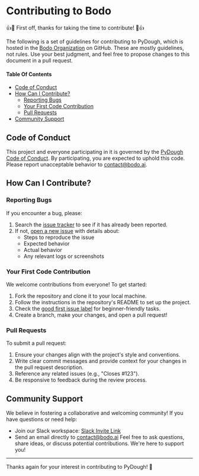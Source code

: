 # Contributing to Bodo

:+1::tada: First off, thanks for taking the time to contribute! :tada::+1:

The following is a set of guidelines for contributing to PyDough, which is hosted in the [Bodo Organization](https://github.com/bodo-ai) on GitHub. These are mostly guidelines, not rules. Use your best judgment, and feel free to propose changes to this document in a pull request.

#### Table Of Contents

- [Code of Conduct](#code-of-conduct)
- [How Can I Contribute?](#how-can-i-contribute)
    - [Reporting Bugs](#reporting-bugs)
    - [Your First Code Contribution](#your-first-code-contribution)
    - [Pull Requests](#pull-requests)
- [Community Support](#community-support)

## Code of Conduct

This project and everyone participating in it is governed by the [PyDough Code of Conduct](CODE_OF_CONDUCT.md). By participating, you are expected to uphold this code. Please report unacceptable behavior to [contact@bodo.ai](mailto:contact@bodo.ai).

## How Can I Contribute?

### Reporting Bugs

If you encounter a bug, please:
1. Search the [issue tracker](https://github.com/bodo-ai/PyDough/issues) to see if it has already been reported.
2. If not, [open a new issue](https://github.com/bodo-ai/PyDough/issues/new) with details about:
    - Steps to reproduce the issue
    - Expected behavior
    - Actual behavior
    - Any relevant logs or screenshots

### Your First Code Contribution

We welcome contributions from everyone! To get started:
1. Fork the repository and clone it to your local machine.
2. Follow the instructions in the repository's README to set up the project.
3. Check the [good first issue label](https://github.com/bodo-ai/pydough/labels/good%20first%20issue) for beginner-friendly tasks.
4. Create a branch, make your changes, and open a pull request!

### Pull Requests

To submit a pull request:
1. Ensure your changes align with the project's style and conventions.
2. Write clear commit messages and provide context for your changes in the pull request description.
3. Reference any related issues (e.g., "Closes #123").
4. Be responsive to feedback during the review process.

## Community Support

We believe in fostering a collaborative and welcoming community! If you have questions or need help:
- Join our Slack workspace: [Slack Invite Link](https://bodocommunity.slack.com/join/shared_invite/zt-qwdc8fad-6rZ8a1RmkkJ6eOX1X__knA#/shared-invite/email)
- Send an email directly to [contact@bodo.ai](mailto:contact@bodo.ai)
Feel free to ask questions, share ideas, or discuss potential contributions. We're here to support you!

---

Thanks again for your interest in contributing to PyDough! :rocket:
